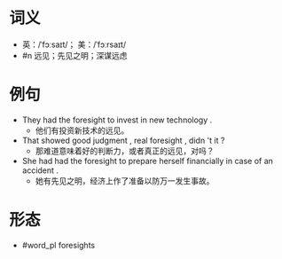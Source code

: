 # 词义
- 英：/ˈfɔːsaɪt/； 美：/ˈfɔːrsaɪt/
- #n 远见；先见之明；深谋远虑
# 例句
- They had the foresight to invest in new technology .
	- 他们有投资新技术的远见。
- That showed good judgment , real foresight , didn 't it ?
	- 那难道意味着好的判断力，或者真正的远见，对吗？
- She had had the foresight to prepare herself financially in case of an accident .
	- 她有先见之明，经济上作了准备以防万一发生事故。
# 形态
- #word_pl foresights
